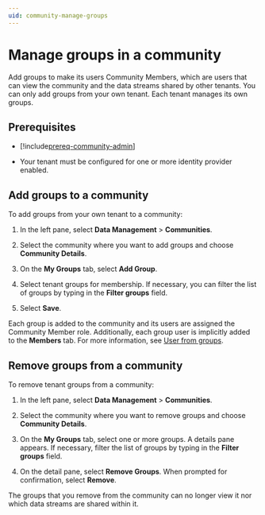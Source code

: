 ```yaml
---
uid: community-manage-groups
---
```


# Manage groups in a community

Add groups to make its users Community Members, which are users that can view the community and the data streams shared by other tenants. You can only add groups from your own tenant. Each tenant manages its own groups.

## Prerequisites

- [!include[prereq-community-admin](includes/prereq-community-admin.md)]

- Your tenant must be configured for one or more identity provider enabled.

## Add groups to a community

To add groups from your own tenant to a community:

1. In the left pane, select **Data Management** > **Communities**.

1. Select the community where you want to add groups and choose **Community Details**.

1. On the **My Groups** tab, select **Add Group**.

1. Select tenant groups for membership. If necessary, you can filter the list of groups by typing in the **Filter groups** field.

1. Select **Save**.

Each group is added to the community and its users are assigned the Community Member role. Additionally, each group user is implicitly added to the **Members** tab. For more information, see [User from groups](xref:community-manage-users#users-from-groups).

## Remove groups from a community

To remove tenant groups from a community:

1. In the left pane, select **Data Management** > **Communities**.

1. Select the community where you want to remove groups and choose **Community Details**.

1. On the **My Groups** tab, select one or more groups. A details pane appears. If necessary, filter the list of groups by typing in the **Filter groups** field.

1. On the detail pane, select **Remove Groups**. When prompted for confirmation, select **Remove**.

The groups that you remove from the community can no longer view it nor which data streams are shared within it.

